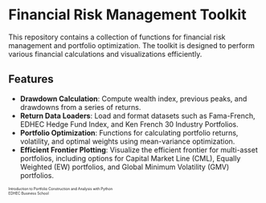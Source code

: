# Financial Risk Management Toolkit

This repository contains a collection of functions for financial risk management and portfolio optimization. The toolkit is designed to perform various financial calculations and visualizations efficiently.

## Features

- **Drawdown Calculation**: Compute wealth index, previous peaks, and drawdowns from a series of returns.
- **Return Data Loaders**: Load and format datasets such as Fama-French, EDHEC Hedge Fund Index, and Ken French 30 Industry Portfolios.
- **Portfolio Optimization**: Functions for calculating portfolio returns, volatility, and optimal weights using mean-variance optimization.
- **Efficient Frontier Plotting**: Visualize the efficient frontier for multi-asset portfolios, including options for Capital Market Line (CML), Equally Weighted (EW) portfolios, and Global Minimum Volatility (GMV) portfolios.

<footer style="font-size: 7px;">
  Introduction to Portfolio Construction and Analysis with Python<br>
  EDHEC Business School
</footer>
